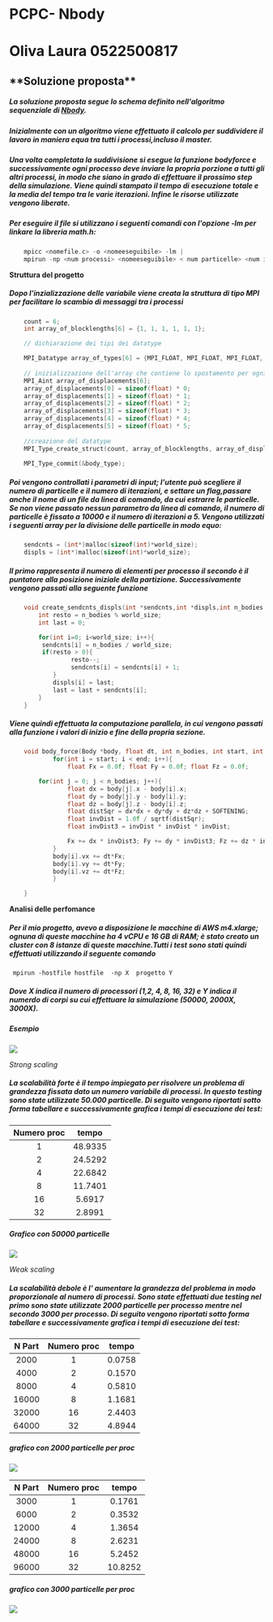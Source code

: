 # PCPC- Nbody
#  Oliva Laura 0522500817 

<h2> **Soluzione proposta** </h2>

#####  La soluzione proposta segue lo schema definito nell'algoritmo sequenziale di [Nbody](https://github.com/harrism/mini-nbody/blob/master/nbody.c/ "Nbody"). 

##### Inizialmente con un algoritmo viene effettuato il calcolo per suddividere il lavoro in maniera equa tra tutti i processi,incluso il master.
##### Una volta completata la suddivisione si esegue la funzione bodyforce e successivamente ogni processo deve inviare la propria porzione a tutti gli altri processi, in modo che siano in grado di effettuare il prossimo step della simulazione. Viene quindi stampato il tempo di esecuzione totale e la media del tempo tra le varie iterazioni. Infine le risorse utilizzate vengono liberate.

##### Per eseguire il file si utilizzano i seguenti comandi con l'opzione -lm per linkare la libreria math.h:
``` c
	mpicc <nomefile.c> -o <nomeeseguibile> -lm |
	mpirun -np <num processi> <nomeeseguibile> < num particelle> <num iterazioni> <nome file> |
``` 

 **Struttura del progetto**

##### Dopo l'inzializzazione delle variabile viene creata la struttura di tipo MPI per facilitare lo scambio di messaggi tra i processi 
``` c
	count = 6;
  	int array_of_blocklengths[6] = {1, 1, 1, 1, 1, 1};

	// dichiarazione dei tipi dei datatype 

  	MPI_Datatype array_of_types[6] = {MPI_FLOAT, MPI_FLOAT, MPI_FLOAT, MPI_FLOAT, MPI_FLOAT, MPI_FLOAT};
	
	// inizializzazione dell'array che contiene lo spostamento per ogni blocco espresso in byte  
	MPI_Aint array_of_displacements[6];
  	array_of_displacements[0] = sizeof(float) * 0;
  	array_of_displacements[1] = sizeof(float) * 1;
  	array_of_displacements[2] = sizeof(float) * 2;
  	array_of_displacements[3] = sizeof(float) * 3;
  	array_of_displacements[4] = sizeof(float) * 4;
  	array_of_displacements[5] = sizeof(float) * 5;
	
	//creazione del datatype 
	MPI_Type_create_struct(count, array_of_blocklengths, array_of_displacements, array_of_types, &body_type);
  
	MPI_Type_commit(&body_type);
```
##### Poi vengono controllati i parametri di input; l'utente può scegliere il numero di particelle e il numero di iterazioni, e settare un flag,passare anche il nome di un file da linea di comando, da cui estrarre le particelle. Se non viene passato nessun parametro da linea di comando, il numero di particelle è fissato a 10000 e il numero di iterazioni a 5. Vengono utilizzati i seguenti array per la divisione delle particelle in modo equo:

``` c
	sendcnts = (int*)malloc(sizeof(int)*world_size);
	displs = (int*)malloc(sizeof(int)*world_size);
```
##### Il primo rappresenta il numero di elementi per processo il secondo è il puntatore alla posizione iniziale della partizione. Successivamente vengono passati alla seguente funzione 

``` c
	void create_sendcnts_displs(int *sendcnts,int *displs,int n_bodies,int world_size){
  		int resto = n_bodies % world_size;
 		int last = 0;

  		for(int i=0; i<world_size; i++){
   		 sendcnts[i] = n_bodies / world_size;
   		 if(resto > 0){
     			 resto--;
     			 sendcnts[i] = sendcnts[i] + 1;
    		}
    		displs[i] = last;
    		last = last + sendcnts[i];
 		}
	}
```
##### Viene quindi effettuata la computazione parallela, in cui vengono passati alla funzione i valori di inizio e fine della propria sezione. 
	
``` c
	void body_force(Body *body, float dt, int n_bodies, int start, int end){
    		for(int i = start; i < end; i++){
      			float Fx = 0.0f; float Fy = 0.0f; float Fz = 0.0f;

		for(int j = 0; j < n_bodies; j++){
        		float dx = body[j].x - body[i].x;
        		float dy = body[j].y - body[i].y;
        		float dz = body[j].z - body[i].z;
        		float distSqr = dx*dx + dy*dy + dz*dz + SOFTENING;
        		float invDist = 1.0f / sqrtf(distSqr);
        		float invDist3 = invDist * invDist * invDist;

		        Fx += dx * invDist3; Fy += dy * invDist3; Fz += dz * invDist3;
      		}
      		body[i].vx += dt*Fx;
      		body[i].vy += dt*Fy;
      		body[i].vz += dt*Fz;
    		}

	}

```

**Analisi delle perfomance**

##### Per il mio progetto, avevo a disposizione le macchine di AWS m4.xlarge; ognuna di queste macchine ha 4 vCPU e 16 GB di RAM; è stato creato un cluster con 8 istanze di queste macchine.Tutti i test sono stati quindi effettuati utilizzando il seguente comando

 ```  mpirun -hostfile hostfile  -np X  progetto Y ```

##### Dove X indica il numero di processori (1,2, 4, 8, 16, 32) e Y indica il numerdo di corpi su cui effettuare la simulazione (50000, 2000X, 3000X).
##### Esempio
![](./images/img1.png)

*Strong scaling*

##### La scalabilità forte è il tempo impiegato per risolvere un problema di grandezza fissata dato un numero variabile di processi. In questo testing sono state utilizzate 50.000 particelle. Di seguito vengono riportati sotto forma tabellare e successivamente grafica i tempi di esecuzione dei test:

Numero proc| tempo
:---------:|:-----:
1|48.9335
2|24.5292
4|22.6842
8|11.7401
16|5.6917
32|2.8991

##### Grafico con 50000 particelle   
![](./images/strong1.png)

 *Weak scaling* 

##### La scalabilità debole è  l' aumentare la grandezza del problema in modo proporzionale al numero di processi. Sono state effettuati due testing nel primo sono state utilizzate 2000 particelle per processo mentre nel secondo 3000 per processo. Di seguito vengono riportati sotto forma tabellare e successivamente grafica i tempi di esecuzione dei test:

N Part| Numero proc| tempo
:-----:|:---------:|:-----:
2000|1|0.0758
4000|2|0.1570
8000|4| 0.5810 
16000|8|1.1681
32000|16|2.4403
64000|32|4.8944


##### grafico con 2000 particelle per proc 
![](./images/weak2.png)

N Part| Numero proc| tempo
:-----:|:---------:|:-----:
3000|1|0.1761
6000|2|0.3532
12000|4|1.3654  
24000|8|2.6231
48000|16|5.2452
96000|32|10.8252

##### grafico con 3000 particelle per proc
![](./images/weak3.png)


